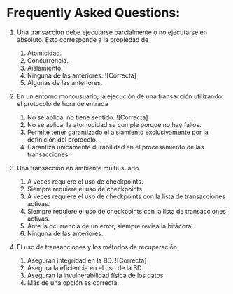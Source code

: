 Frequently Asked Questions:
========================

1.	Una transacción debe ejecutarse parcialmente o no ejecutarse en absoluto. Esto corresponde a la propiedad de
	1.	Atomicidad.
	2.	Concurrencia.
	3.	Aislamiento.
	4.	Ninguna de las anteriores. ![Correcta]
	5.	Algunas de las anteriores.

2.	En un entorno monousuario, la ejecución de una transacción utilizando el protocolo de hora de entrada
	1.	No se aplica, no tiene sentido. ![Correcta]
	2.	No se aplica, la atomocidad se cumple porque no hay fallos.
	3.	Permite tener garantizado el aislamiento exclusivamente por la definición del protocolo.
	4.	Garantiza únicamente durabilidad en el procesamiento de las transacciones.

3.	Una transacción en ambiente multiusuario
	1. A veces requiere el uso de checkpoints.
	2. Siempre requiere el uso de checkpoints.
	3. A veces requiere el uso de checkpoints con la lista de transacciones activas.
	4. Siempre requiere el uso de checkpoints con la lista de transacciones activas.
	5. Ante la ocurrencia de un error, siempre revisa la bitácora.
	6. Ninguna de las anteriores.

4.	El uso de transacciones y los métodos de recuperación
	1.	Aseguran integridad en la BD. ![Correcta]
	2.	Asegura la eficiencia en el uso de la BD.
	3.	Aseguran la invulnerabilidad física de los datos
	4.	Más de una opción es correcta.



